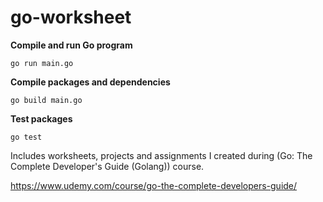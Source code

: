 # go-worksheet


**Compile and run Go program**

    go run main.go 
    
**Compile packages and dependencies**

    go build main.go

**Test packages**

    go test

Includes worksheets, projects and assignments I created during (Go: The Complete Developer's Guide (Golang)) course.

https://www.udemy.com/course/go-the-complete-developers-guide/
